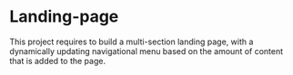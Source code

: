 # Landing-page
This project requires to build a multi-section landing page, with a dynamically updating navigational menu based on the amount of content that is added to the page.
